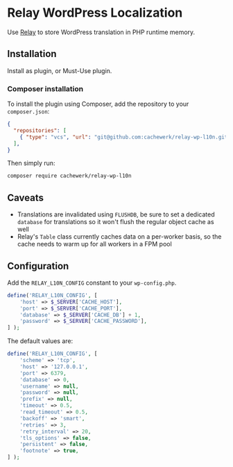 # Relay WordPress Localization

Use [Relay](https://relay.so) to store WordPress translation in PHP runtime memory.

## Installation

Install as plugin, or Must-Use plugin.

### Composer installation

To install the plugin using Composer, add the repository to your `composer.json`:

```json
{
  "repositories": [
    { "type": "vcs", "url": "git@github.com:cachewerk/relay-wp-l10n.git" }
  ],
}
```

Then simply run:

```bash
composer require cachewerk/relay-wp-l10n
```

## Caveats

- Translations are invalidated using `FLUSHDB`, be sure to set a dedicated `database` for translations so it won't flush the regular object cache as well
- Relay's `Table` class currently caches data on a per-worker basis, so the cache needs to warm up for all workers in a FPM pool

## Configuration

Add the `RELAY_L10N_CONFIG` constant to your `wp-config.php`.

```php
define('RELAY_L10N_CONFIG', [
    'host' => $_SERVER['CACHE_HOST'],
    'port' => $_SERVER['CACHE_PORT'],
    'database' => $_SERVER['CACHE_DB'] + 1,
    'password' => $_SERVER['CACHE_PASSWORD'],
] );
```

The default values are:

```php
define('RELAY_L10N_CONFIG', [
    'scheme' => 'tcp',
    'host' => '127.0.0.1',
    'port' => 6379,
    'database' => 0,
    'username' => null,
    'password' => null,
    'prefix' => null,
    'timeout' => 0.5,
    'read_timeout' => 0.5,
    'backoff' => 'smart',
    'retries' => 3,
    'retry_interval' => 20,
    'tls_options' => false,
    'persistent' => false,
    'footnote' => true,
] );
```
